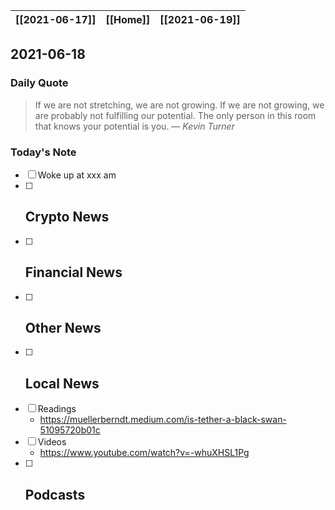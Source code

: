 | [[2021-06-17]] | [[Home]] | [[2021-06-19]] |
| :------------: | :------: | :------------: |

## 2021-06-18 

### Daily Quote
> If we are not stretching, we are not growing. If we are not growing, we are probably not fulfilling our potential. The only person in this room that knows your potential is you.
> &mdash; <cite>Kevin Turner </cite>

### Today's Note
- [ ] Woke up at xxx am
- [ ] Crypto News
	- 
- [ ] Financial News
	- 
- [ ] Other News
	- 
- [ ] Local News
	-
- [ ] Readings
	- https://muellerberndt.medium.com/is-tether-a-black-swan-51095720b01c
- [ ] Videos
	- https://www.youtube.com/watch?v=-whuXHSL1Pg
- [ ] Podcasts
	- 
